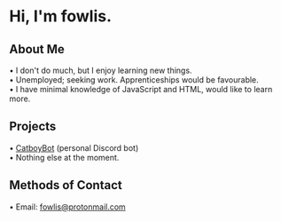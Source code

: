 # Hi, I'm fowlis.

## About Me

• I don't do much, but I enjoy learning new things. <br />
• Unemployed; seeking work. Apprenticeships would be favourable. <br />
• I have minimal knowledge of JavaScript and HTML, would like to learn more.

## Projects
• <a href="https://github.com/fowlis/CatboyBot-Refined#readme" target="_blank">CatboyBot</a> (personal Discord bot) <br />
• Nothing else at the moment.

## Methods of Contact
• Email: fowlis@protonmail.com <br />